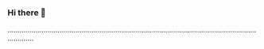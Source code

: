 ### Hi there 👋

.........................................................................................................................................